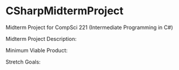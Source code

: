 # CSharpMidtermProject
Midterm Project for CompSci 221 (Intermediate Programming in C#)

Midterm Project Description:

Minimum Viable Product:

Stretch Goals:
